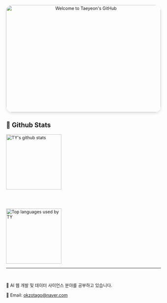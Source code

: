 <div align="center">
  <img 
    src="./assets/Welcome_Animation_simple.gif"
    alt="Welcome to Taeyeon's GitHub"
    width="100%" 
    style="border-radius: 20px; max-width: 900px; height: 350px; object-fit: cover;box-shadow: 0 4px 8px rgba(0,0,0,0.1);" />
</div>


## 🤔 Github Stats

<a href="https://github.com/xodus123">
  <img align="center" style="height:180px" src="https://github-readme-stats.vercel.app/api?username=xodus123&show_icons=true&theme=radical" alt="TY's github stats" />
</a>

<br><br>

<a href="https://github.com/xodus123">
  <img align="center" style="height:180px" src="https://github-readme-stats.vercel.app/api/top-langs/?username=xodus123&layout=compact&theme=radical" alt="Top languages used by TY" />
</a>

<br>

---
<br>


🌱 AI 웹 개발 및 데이터 사이언스 분야를 공부하고 있습니다.


📧 Email: [okzotago@naver.com](mailto:okzotago@naver.com)  


